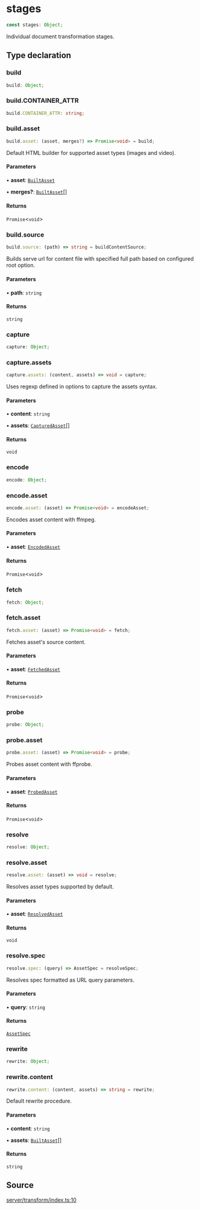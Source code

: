 # stages

```ts
const stages: Object;
```

Individual document transformation stages.

## Type declaration

### build

```ts
build: Object;
```

### build.CONTAINER\_ATTR

```ts
build.CONTAINER_ATTR: string;
```

### build.asset

```ts
build.asset: (asset, merges?) => Promise<void> = build;
```

Default HTML builder for supported asset types (images and video).

#### Parameters

• **asset**: [`BuiltAsset`](../type-aliases/BuiltAsset.md)

• **merges?**: [`BuiltAsset`](../type-aliases/BuiltAsset.md)[]

#### Returns

`Promise`\<`void`\>

### build.source

```ts
build.source: (path) => string = buildContentSource;
```

Builds serve url for content file with specified full path based on configured root option.

#### Parameters

• **path**: `string`

#### Returns

`string`

### capture

```ts
capture: Object;
```

### capture.assets

```ts
capture.assets: (content, assets) => void = capture;
```

Uses regexp defined in options to capture the assets syntax.

#### Parameters

• **content**: `string`

• **assets**: [`CapturedAsset`](../type-aliases/CapturedAsset.md)[]

#### Returns

`void`

### encode

```ts
encode: Object;
```

### encode.asset

```ts
encode.asset: (asset) => Promise<void> = encodeAsset;
```

Encodes asset content with ffmpeg.

#### Parameters

• **asset**: [`EncodedAsset`](../type-aliases/EncodedAsset.md)

#### Returns

`Promise`\<`void`\>

### fetch

```ts
fetch: Object;
```

### fetch.asset

```ts
fetch.asset: (asset) => Promise<void> = fetch;
```

Fetches asset's source content.

#### Parameters

• **asset**: [`FetchedAsset`](../type-aliases/FetchedAsset.md)

#### Returns

`Promise`\<`void`\>

### probe

```ts
probe: Object;
```

### probe.asset

```ts
probe.asset: (asset) => Promise<void> = probe;
```

Probes asset content with ffprobe.

#### Parameters

• **asset**: [`ProbedAsset`](../type-aliases/ProbedAsset.md)

#### Returns

`Promise`\<`void`\>

### resolve

```ts
resolve: Object;
```

### resolve.asset

```ts
resolve.asset: (asset) => void = resolve;
```

Resolves asset types supported by default.

#### Parameters

• **asset**: [`ResolvedAsset`](../type-aliases/ResolvedAsset.md)

#### Returns

`void`

### resolve.spec

```ts
resolve.spec: (query) => AssetSpec = resolveSpec;
```

Resolves spec formatted as URL query parameters.

#### Parameters

• **query**: `string`

#### Returns

[`AssetSpec`](../type-aliases/AssetSpec.md)

### rewrite

```ts
rewrite: Object;
```

### rewrite.content

```ts
rewrite.content: (content, assets) => string = rewrite;
```

Default rewrite procedure.

#### Parameters

• **content**: `string`

• **assets**: [`BuiltAsset`](../type-aliases/BuiltAsset.md)[]

#### Returns

`string`

## Source

[server/transform/index.ts:10](https://github.com/Elringus/Imgit/blob/fc320a2/src/server/transform/index.ts#L10)
